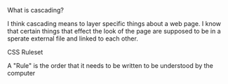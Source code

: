What is cascading? 

I think cascading means to layer specific things about a web page. I know that certain things that effect the look of the page are supposed to be in a sperate external file and linked to each other.


CSS Ruleset

A "Rule" is the order that it needs to be written to be understood by the computer